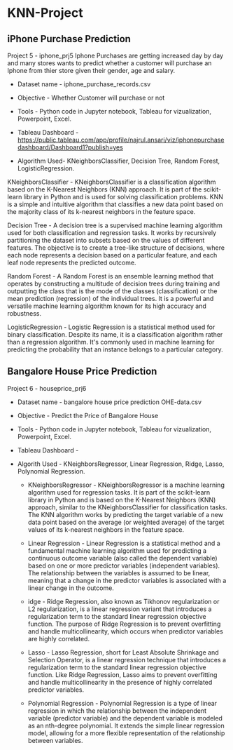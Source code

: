 # KNN-Project

## iPhone Purchase Prediction
Project 5 - iphone_prj5
Iphone Purchases are getting increased day by day and many stores wants to predict whether a customer will purchase an Iphone 
from thier store given their gender, age and salary.
+ Dataset name - iphone_purchase_records.csv

+ Objective  - Whether Customer will purchase or not

+ Tools - Python code in Jupyter notebook, Tableau for vizualization, Powerpoint, Excel.

+ Tableau Dashboard - https://public.tableau.com/app/profile/najrul.ansari/viz/iphonepurchasedashboard/Dashboard1?publish=yes

+ Algorithm Used- KNeighborsClassifier, Decision Tree, Random Forest, LogisticRegression.

KNeighborsClassifier - KNeighborsClassifier is a classification algorithm based on the K-Nearest Neighbors (KNN) approach. 
It is part of the scikit-learn library in Python and is used for solving classification problems. 
KNN is a simple and intuitive algorithm that classifies a new data point based on the majority class of its k-nearest neighbors in the feature space.

Decision Tree - A decision tree is a supervised machine learning algorithm used for both classification and regression tasks. 
It works by recursively partitioning the dataset into subsets based on the values of different features. 
The objective is to create a tree-like structure of decisions, where each node represents a decision based on a particular feature, 
and each leaf node represents the predicted outcome.

Random Forest - A Random Forest is an ensemble learning method that operates by constructing a multitude of decision trees during training and 
outputting the class that is the mode of the classes (classification) or the mean prediction (regression) of the individual trees. 
It is a powerful and versatile machine learning algorithm known for its high accuracy and robustness.

LogisticRegression - Logistic Regression is a statistical method used for binary classification. 
Despite its name, it is a classification algorithm rather than a regression algorithm. 
It's commonly used in machine learning for predicting the probability that an instance belongs to a particular category.


## Bangalore House Price Prediction
Project 6 - houseprice_prj6
+ Dataset name - bangalore house price prediction OHE-data.csv
+ Objective - Predict the Price of Bangalore House

+ Tools - Python code in Jupyter notebook, Tableau for vizualization, Powerpoint, Excel.

+ Tableau Dashboard - 

+ Algorith Used - KNeighborsRegressor, Linear Regression, Ridge, Lasso, Polynomial Regression.

  + KNeighborsRegressor - KNeighborsRegressor is a machine learning algorithm used for regression tasks. It is part of the scikit-learn library in Python and is based on the K-Nearest Neighbors (KNN) approach, similar to the KNeighborsClassifier for classification tasks. The KNN algorithm works by predicting the target variable of a new data point based on the average (or weighted average) of the target values of its k-nearest neighbors in the feature space.

  + Linear Regression - Linear Regression is a statistical method and a fundamental machine learning algorithm used for predicting a continuous outcome variable (also called the dependent variable) based on one or more predictor variables (independent variables). The relationship between the variables is assumed to be linear, meaning that a change in the predictor variables is associated with a linear change in the outcome.

  + idge - Ridge Regression, also known as Tikhonov regularization or L2 regularization, is a linear regression variant that introduces a regularization term to the standard linear regression objective function. The purpose of Ridge Regression is to prevent overfitting and handle multicollinearity, which occurs when predictor variables are highly correlated.

  + Lasso - Lasso Regression, short for Least Absolute Shrinkage and Selection Operator, is a linear regression technique that introduces a regularization term to the standard linear regression objective function. Like Ridge Regression, Lasso aims to prevent overfitting and handle multicollinearity in the presence of highly correlated predictor variables.

  + Polynomial Regression - Polynomial Regression is a type of linear regression in which the relationship between the independent variable (predictor variable) and the dependent variable is modeled as an nth-degree polynomial. It extends the simple linear regression model, allowing for a more flexible representation of the relationship between variables.

